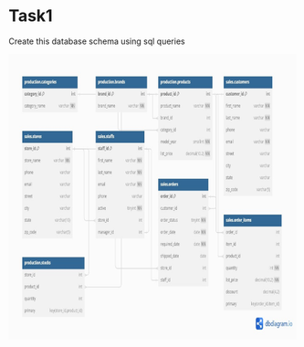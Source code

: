 # Task1

<p>Create this database schema using sql queries</p>
<img src="https://github.com/7usseinel8areb/DEPI/blob/master/MS%20SQL%20Server/Session1/Task1.jpg" style = "height:500px">
